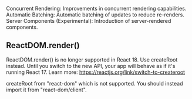 
Concurrent Rendering: Improvements in concurrent rendering capabilities.
Automatic Batching: Automatic batching of updates to reduce re-renders.
Server Components (Experimental): Introduction of server-rendered components.



## ReactDOM.render()
ReactDOM.render() is no longer supported in React 18. Use createRoot instead. Until you switch to the new API, your app will behave as if it's running React 17. Learn more: https://reactjs.org/link/switch-to-createroot

createRoot from "react-dom" which is not supported. You should instead import it from "react-dom/client".